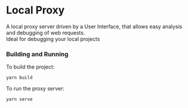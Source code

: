 # Local Proxy

A local proxy server driven by a User Interface, that allows easy analysis and debugging of web requests.  
Ideal for debugging your local projects

### Building and Running

To build the project:

```shell
yarn build
```

To run the proxy server:

```shell
yarn serve
```
